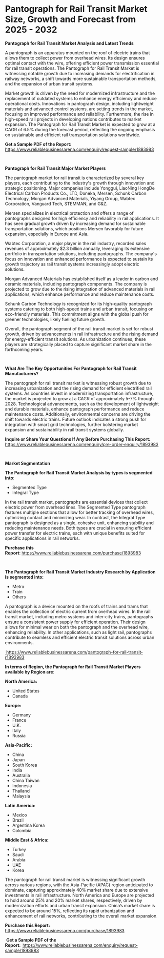 <p><h1>Pantograph for Rail Transit Market Size, Growth and Forecast from 2025 - 2032</h1></p><p><strong>Pantograph for Rail Transit Market Analysis and Latest Trends</strong></p>
<p><p>A pantograph is an apparatus mounted on the roof of electric trains that allows them to collect power from overhead wires. Its design ensures optimal contact with the wire, offering efficient power transmission essential for rail transit operations. The Pantograph for Rail Transit Market is witnessing notable growth due to increasing demands for electrification in railway networks, a shift towards more sustainable transportation methods, and the expansion of urban transit systems. </p><p>Market growth is driven by the need for modernized infrastructure and the replacement of outdated systems to enhance energy efficiency and reduce operational costs. Innovations in pantograph design, including lightweight materials and advanced control systems, are setting trends in the market, focusing on improved performance and reliability. Furthermore, the rise in high-speed rail projects in developing nations contributes to market expansion. The Pantograph for Rail Transit Market is expected to grow at a CAGR of 6.5% during the forecast period, reflecting the ongoing emphasis on sustainable and efficient rail transportation solutions worldwide.</p></p>
<p><strong>Get a Sample PDF of the Report:&nbsp;</strong> <a href="https://www.reliablebusinessarena.com/enquiry/request-sample/1893983?utm_campaign=3164&utm_medium=2&utm_source=Github&utm_content=ia&utm_term=12042025&utm_id=pantograph-for-rail-transit">https://www.reliablebusinessarena.com/enquiry/request-sample/1893983</a></p>
<p>&nbsp;</p>
<p><strong>Pantograph for Rail Transit Major Market Players</strong></p>
<p><p>The pantograph market for rail transit is characterized by several key players, each contributing to the industry's growth through innovation and strategic positioning. Major companies include Yonggui, LiaoNing HongDe Electrical Carbon Products Co., LTD, Doneka, Mersen, Schunk Carbon Technology, Morgan Advanced Materials, Yiyang Group, Wabtec Corporation, Vanguard Tech, STEMMAN, and G&Z.</p><p>Mersen specializes in electrical protection and offers a range of pantographs designed for high efficiency and reliability in rail applications. It has seen gradual growth driven by increasing demand for sustainable transportation solutions, which positions Mersen favorably for future expansion, especially in Europe and Asia.</p><p>Wabtec Corporation, a major player in the rail industry, recorded sales revenues of approximately $2.3 billion annually, leveraging its extensive portfolio in transportation solutions, including pantographs. The company's focus on innovation and enhanced performance is expected to sustain its growth trajectory as rail transit systems increasingly adopt electric solutions.</p><p>Morgan Advanced Materials has established itself as a leader in carbon and ceramic materials, including pantograph components. The company is projected to grow due to the rising integration of advanced materials in rail applications, which enhance performance and reduce maintenance costs.</p><p>Schunk Carbon Technology is recognized for its high-quality pantograph systems catering to both high-speed trains and urban transit, focusing on eco-friendly materials. This commitment aligns with the global push for greener technologies, likely fueling future growth.</p><p>Overall, the pantograph segment of the rail transit market is set for robust growth, driven by advancements in rail infrastructure and the rising demand for energy-efficient transit solutions. As urbanization continues, these players are strategically placed to capture significant market share in the forthcoming years.</p></p>
<p>&nbsp;</p>
<p><strong>What Are The Key Opportunities For Pantograph for Rail Transit Manufacturers?</strong></p>
<p><p>The pantograph for rail transit market is witnessing robust growth due to increasing urbanization and the rising demand for efficient electrified rail systems. As countries invest in modernizing transportation infrastructure, the market is projected to grow at a CAGR of approximately 5-7% through 2028. Technological advancements, such as the development of lightweight and durable materials, enhance pantograph performance and reduce maintenance costs. Additionally, environmental concerns are driving the shift towards electric trains. Future outlook indicates a strong push for integration with smart grid technologies, further bolstering market expansion and sustainability in rail transit systems globally.</p></p>
<p><strong>Inquire or Share Your Questions If Any Before Purchasing This Report:</strong> <a href="https://www.reliablebusinessarena.com/enquiry/pre-order-enquiry/1893983?utm_campaign=3164&utm_medium=2&utm_source=Github&utm_content=ia&utm_term=12042025&utm_id=pantograph-for-rail-transit">https://www.reliablebusinessarena.com/enquiry/pre-order-enquiry/1893983</a></p>
<p>&nbsp;</p>
<p><strong>Market Segmentation</strong></p>
<p><strong>The Pantograph for Rail Transit Market Analysis by types is segmented into:</strong></p>
<p><ul><li>Segmented Type</li><li>Integral Type</li></ul></p>
<p><p>In the rail transit market, pantographs are essential devices that collect electric power from overhead lines. The Segmented Type pantograph features multiple sections that allow for better tracking of overhead wires, optimizing contact and minimizing wear. In contrast, the Integral Type pantograph is designed as a single, cohesive unit, enhancing stability and reducing maintenance needs. Both types are crucial in ensuring efficient power transfer for electric trains, each with unique benefits suited for specific applications in rail networks.</p></p>
<p><strong>Purchase this Report:&nbsp;</strong><a href="https://www.reliablebusinessarena.com/purchase/1893983?utm_campaign=3164&utm_medium=2&utm_source=Github&utm_content=ia&utm_term=12042025&utm_id=pantograph-for-rail-transit">https://www.reliablebusinessarena.com/purchase/1893983</a></p>
<p>&nbsp;</p>
<p><strong>The Pantograph for Rail Transit Market Industry Research by Application is segmented into:</strong></p>
<p><ul><li>Metro</li><li>Train</li><li>Others</li></ul></p>
<p><p>A pantograph is a device mounted on the roofs of trains and trams that enables the collection of electric current from overhead wires. In the rail transit market, including metro systems and inter-city trains, pantographs ensure a consistent power supply for efficient operation. Their design allows for minimal wear on both the pantograph and the overhead wire, enhancing reliability. In other applications, such as light rail, pantographs contribute to seamless and efficient electric transit solutions across urban environments.</p></p>
<p><a href="https://www.reliablebusinessarena.com/pantograph-for-rail-transit-r1893983?utm_campaign=3164&utm_medium=2&utm_source=Github&utm_content=ia&utm_term=12042025&utm_id=pantograph-for-rail-transit">&nbsp;https://www.reliablebusinessarena.com/pantograph-for-rail-transit-r1893983</a></p>
<p><strong>In terms of Region, the Pantograph for Rail Transit Market Players available by Region are:</strong></p>
<p>
    <p> <strong> North America: </strong>
        <ul>
            <li>United States</li>
            <li>Canada</li>
        </ul>
        </p> 
    <p> <strong> Europe: </strong>
        <ul>
            <li>Germany</li>
            <li>France</li>
            <li>U.K.</li>
            <li>Italy</li>
            <li>Russia</li>
        </ul>
        </p> 
    <p> <strong> Asia-Pacific: </strong>
        <ul>
            <li>China</li>
            <li>Japan</li>
            <li>South Korea</li>
            <li>India</li>
            <li>Australia</li>
            <li>China Taiwan</li>
            <li>Indonesia</li>
            <li>Thailand</li>
            <li>Malaysia</li>
        </ul>
        </p> 
    <p> <strong> Latin America: </strong>
        <ul>
            <li>Mexico</li>
            <li>Brazil</li>
            <li>Argentina Korea</li>
            <li>Colombia</li>
        </ul>
        </p> 
    <p> <strong> Middle East & Africa: </strong>
        <ul>
            <li>Turkey</li>
            <li>Saudi</li>
            <li>Arabia</li>
            <li>UAE</li>
            <li>Korea</li>
        </ul>
    </p>
    </p>
<p><p>The pantograph for rail transit market is witnessing significant growth across various regions, with the Asia-Pacific (APAC) region anticipated to dominate, capturing approximately 40% market share due to extensive investments in rail infrastructure. North America and Europe are projected to hold around 25% and 20% market shares, respectively, driven by modernization efforts and urban transit expansion. China’s market share is expected to be around 15%, reflecting its rapid urbanization and enhancement of rail networks, contributing to the overall market expansion.</p></p>
<p><strong>Purchase this Report: </strong><a href="https://www.reliablebusinessarena.com/purchase/1893983?utm_campaign=3164&utm_medium=2&utm_source=Github&utm_content=ia&utm_term=12042025&utm_id=pantograph-for-rail-transit">https://www.reliablebusinessarena.com/purchase/1893983</a></p>
<p>&nbsp;<strong>Get a Sample PDF of the Report:&nbsp;&nbsp;</strong><a href="https://www.reliablebusinessarena.com/enquiry/request-sample/1893983?utm_campaign=3164&utm_medium=2&utm_source=Github&utm_content=ia&utm_term=12042025&utm_id=pantograph-for-rail-transit">https://www.reliablebusinessarena.com/enquiry/request-sample/1893983</a></p>
<p><strong></strong></p>
<p><p></p><p></p><p></p></p>
